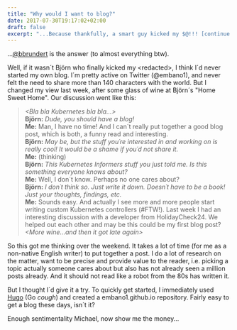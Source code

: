 ```yaml
---
title: "Why would I want to blog?"
date: 2017-07-30T19:17:02+02:00
draft: false
excerpt: "...Because thankfully, a smart guy kicked my $@!!! [continue to read]"
---
```


...[@bbrundert](https://twitter.com/bbrundert) is the answer (to almost everything btw). 

Well, if it wasn´t Björn who finally kicked my \<redacted\>, I think I´d never started my own blog. I´m pretty active on Twitter (@embano1), and never felt the need to share more than 140 characters with the world. But I changed my view last week, after some glass of wine at Björn´s "Home Sweet Home". Our discussion went like this:

> *\<Bla bla Kubernetes bla bla...\>*  
> **Björn:** *Dude, you should have a blog!*  
> **Me:** Man, I have no time! And I can´t really put together a good blog post, which is both, a funny read and interesting.  
> **Björn:** *May be, but the stuff you´re interested in and working on is really cool! It would be a shame if you´d not share it.*  
> **Me:** (thinking)  
> **Björn:** *This Kubernetes Informers stuff you just told me. Is this something everyone knows about?*  
> **Me:** Well, I don´t know. Perhaps no one cares about?  
> **Björn:** *I don´t think so. Just write it down. Doesn´t have to be a book! Just your thoughts, findings, etc.*  
> **Me:** Sounds easy. And actually I see more and more people start writing custom Kubernetes controllers (#FTW!). Last week I had an interesting discussion with a developer from HolidayCheck24. We helped out each other and may be this could be my first blog post?  
> *\<More wine...and then it got late again\>*  

So this got me thinking over the weekend. It takes a lot of time (for me as a non-native English writer) to put together a post. I do a lot of research on the matter, want to be precise and provide value to the reader, i.e. picking a topic actually someone cares about but also has not already seen a million posts already. And it should not read like a robot from the 80s has written it.  

But I thought I´d give it a try. To quickly get started, I immediately used [Hugo](https://gohugo.io/getting-started/quick-start/) (Go *cough*) and created a embano1.github.io repository. Fairly easy to get a blog these days, isn´t it? 

Enough sentimentality Michael, now show me the money... 
